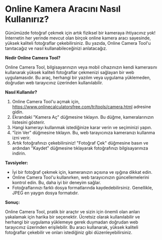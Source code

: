 Online Kamera Aracını Nasıl Kullanırız?
=======================================

Günümüzde fotoğraf çekmek için artık fiziksel bir kameraya ihtiyacınız yok! İnternetin her yerinde mevcut olan birçok online kamera aracı sayesinde, yüksek kaliteli fotoğraflar çekebilirsiniz. Bu yazıda, Online Camera Tool'u tanıtacağız ve nasıl kullanabileceğinizi anlatacağız.

**Nedir Online Camera Tool?**

Online Camera Tool, bilgisayarınızın veya mobil cihazınızın kendi kamerasını kullanarak yüksek kaliteli fotoğraflar çekmenizi sağlayan bir web uygulamasıdır. Bu araç, herhangi bir yazılım veya uygulama yüklemeden, doğrudan web tarayıcınız üzerinden kullanılabilir.

**Nasıl Kullanılır?**

1. Online Camera Tool'u açmak için, <https://www.onlinecalculatorsfree.com/tr/tools/camera.html> adresine gidin.
2. Ekrandaki "Kamera Aç" düğmesine tıklayın. Bu düğme, kameralarınızın listesini gösterir.
3. Hangi kamerayı kullanmak istediğinize karar verin ve seçiminizi yapın.
4. "İzin Ver" düğmesine tıklayın. Bu, web tarayıcınıza kameranızı kullanma izni verir.
5. Artık fotoğrafınızı çekebilirsiniz! "Fotoğraf Çek" düğmesine basın ve ardından "Kaydet" düğmesine tıklayarak fotoğrafınızı bilgisayarınıza indirin.

**Tavsiyeler:**

- İyi bir fotoğraf çekmek için, kameranızın açısına ve ışığına dikkat edin.
- Online Camera Tool'u kullanırken, web tarayıcınızın güncellemelerini kontrol edin. Bu, daha iyi bir deneyim sağlar.
- Fotoğraflarınızı farklı dosya formatlarında kaydedebilirsiniz. Genellikle, JPEG en yaygın dosya formatıdır.

**Sonuç:**

Online Camera Tool, pratik bir araçtır ve sizin için önemli olan anları yakalamak için harika bir seçenektir. Ücretsiz olarak kullanılabilir ve herhangi bir uygulama yüklemeye gerek duymadan doğrudan web tarayıcınız üzerinden erişilebilir. Bu aracı kullanarak, yüksek kaliteli fotoğraflar çekebilir ve onları istediğiniz gibi düzenleyebilirsiniz.